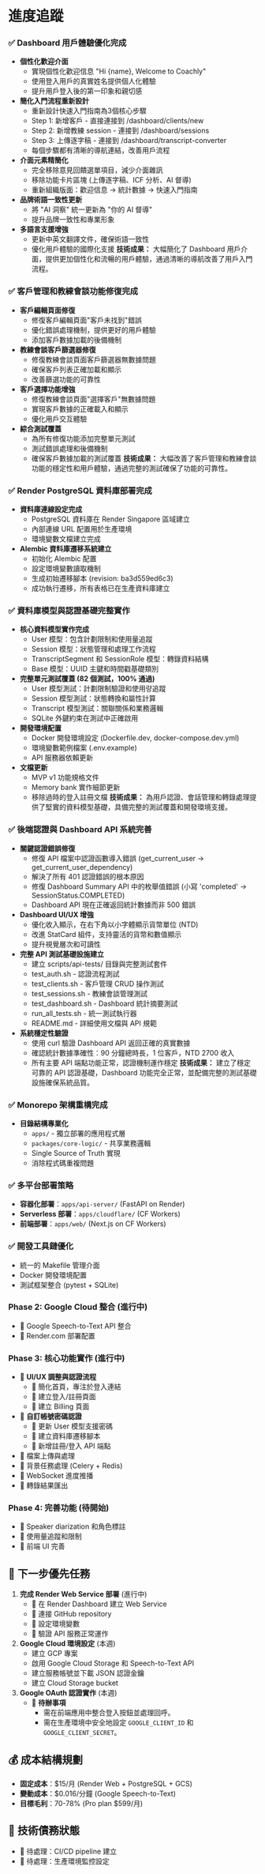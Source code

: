 # 進度追蹤
### ✅ Dashboard 用戶體驗優化完成
- **個性化歡迎介面**
  - 實現個性化歡迎信息 "Hi {name}, Welcome to Coachly"
  - 使用登入用戶的真實姓名提供個人化體驗
  - 提升用戶登入後的第一印象和親切感
- **簡化入門流程重新設計**
  - 重新設計快速入門指南為3個核心步驟
  - Step 1: 新增客戶 - 直接連接到 /dashboard/clients/new
  - Step 2: 新增教練 session - 連接到 /dashboard/sessions
  - Step 3: 上傳逐字稿 - 連接到 /dashboard/transcript-converter
  - 每個步驟都有清晰的導航連結，改善用戶流程
- **介面元素精簡化**
  - 完全移除意見回饋選單項目，減少介面雜訊
  - 移除功能卡片區塊 (上傳逐字稿、ICF 分析、AI 督導)
  - 重新組織版面：歡迎信息 → 統計數據 → 快速入門指南
- **品牌術語一致性更新**
  - 將 "AI 洞察" 統一更新為 "你的 AI 督導"
  - 提升品牌一致性和專業形象
- **多語言支援增強**
  - 更新中英文翻譯文件，確保術語一致性
  - 優化用戶體驗的國際化支援
**技術成果：** 大幅簡化了 Dashboard 用戶介面，提供更加個性化和流暢的用戶體驗，通過清晰的導航改善了用戶入門流程。

### ✅ 客戶管理和教練會談功能修復完成
- **客戶編輯頁面修復**
  - 修復客戶編輯頁面"客戶未找到"錯誤
  - 優化錯誤處理機制，提供更好的用戶體驗
  - 添加客戶數據加載的後備機制
- **教練會談客戶篩選器修復**
  - 修復教練會談頁面客戶篩選器無數據問題
  - 確保客戶列表正確加載和顯示
  - 改善篩選功能的可靠性
- **客戶選擇功能增強**
  - 修復教練會談頁面"選擇客戶"無數據問題
  - 實現客戶數據的正確載入和顯示
  - 優化用戶交互體驗
- **綜合測試覆蓋**
  - 為所有修復功能添加完整單元測試
  - 測試錯誤處理和後備機制
  - 確保客戶數據加載的測試覆蓋
**技術成果：** 大幅改善了客戶管理和教練會談功能的穩定性和用戶體驗，通過完整的測試確保了功能的可靠性。
### ✅ Render PostgreSQL 資料庫部署完成
- **資料庫連線設定完成**
  - PostgreSQL 資料庫在 Render Singapore 區域建立
  - 內部連線 URL 配置用於生產環境
  - 環境變數文檔建立完成
- **Alembic 資料庫遷移系統建立**
  - 初始化 Alembic 配置
  - 設定環境變數讀取機制
  - 生成初始遷移腳本 (revision: ba3d559ed6c3)
  - 成功執行遷移，所有表格已在生產資料庫建立
### ✅ 資料庫模型與認證基礎完整實作
- **核心資料模型實作完成**
  - User 模型：包含計劃限制和使用量追蹤
  - Session 模型：狀態管理和處理工作流程
  - TranscriptSegment 和 SessionRole 模型：轉錄資料結構
  - Base 模型：UUID 主鍵和時間戳基礎類別
- **完整單元測試覆蓋 (82 個測試，100% 通過)**
  - User 模型測試：計劃限制驗證和使用량追蹤
  - Session 模型測試：狀態轉換和屬性計算
  - Transcript 模型測試：關聯關係和業務邏輯
  - SQLite 外鍵約束在測試中正確啟用
- **開發環境配置**
  - Docker 開發環境設定 (Dockerfile.dev, docker-compose.dev.yml)
  - 環境變數範例檔案 (.env.example)
  - API 服務器依賴更新
- **文檔更新**
  - MVP v1 功能規格文件
  - Memory bank 實作細節更新
  - 移除過時的登入註冊文檔
**技術成果：** 為用戶認證、會話管理和轉錄處理提供了堅實的資料模型基礎，具備完整的測試覆蓋和開發環境支援。
### ✅ 後端認證與 Dashboard API 系統完善
- **關鍵認證錯誤修復**
  - 修復 API 檔案中認證函數導入錯誤 (get_current_user → get_current_user_dependency)
  - 解決了所有 401 認證錯誤的根本原因
  - 修復 Dashboard Summary API 中的枚舉值錯誤 (小寫 'completed' → SessionStatus.COMPLETED)
  - Dashboard API 現在正確返回統計數據而非 500 錯誤
- **Dashboard UI/UX 增強**
  - 優化收入顯示，在右下角以小字體顯示貨幣單位 (NTD)
  - 改進 StatCard 組件，支持靈活的貨幣和數值顯示
  - 提升視覺層次和可讀性
- **完整 API 測試基礎設施建立**
  - 建立 scripts/api-tests/ 目錄與完整測試套件
  - test_auth.sh - 認證流程測試
  - test_clients.sh - 客戶管理 CRUD 操作測試  
  - test_sessions.sh - 教練會談管理測試
  - test_dashboard.sh - Dashboard 統計摘要測試
  - run_all_tests.sh - 統一測試執行器
  - README.md - 詳細使用文檔與 API 規範
- **系統穩定性驗證**
  - 使用 curl 驗證 Dashboard API 返回正確的真實數據
  - 確認統計數據準確性：90 分鐘總時長，1 位客戶，NTD 2700 收入
  - 所有主要 API 端點功能正常，認證機制運作穩定
**技術成果：** 建立了穩定可靠的 API 認證基礎，Dashboard 功能完全正常，並配備完整的測試基礎設施確保系統品質。
### ✅ Monorepo 架構重構完成
- **目錄結構專業化**
  - `apps/` - 獨立部署的應用程式層
  - `packages/core-logic/` - 共享業務邏輯
  - Single Source of Truth 實現
  - 消除程式碼重複問題
### ✅ 多平台部署策略
- **容器化部署**：`apps/api-server/` (FastAPI on Render)
- **Serverless 部署**：`apps/cloudflare/` (CF Workers)
- **前端部署**：`apps/web/` (Next.js on CF Workers)
### ✅ 開發工具鏈優化
- 統一的 Makefile 管理介面
- Docker 開發環境配置
- 測試框架整合 (pytest + SQLite)
### Phase 2: Google Cloud 整合 (進行中)
- 🔄 Google Speech-to-Text API 整合
- 🔄 Render.com 部署配置
### Phase 3: 核心功能實作 (進行中)
- 🔄 **UI/UX 調整與認證流程**
  - 🔄 簡化首頁，專注於登入連結
  - 🔄 建立登入/註冊頁面
  - 🔄 建立 Billing 頁面
- 🔄 **自訂帳號密碼認證**
  - 🔄 更新 User 模型支援密碼
  - 🔄 建立資料庫遷移腳本
  - 🔄 新增註冊/登入 API 端點
- 📝 檔案上傳與處理
- 📝 背景任務處理 (Celery + Redis)
- 📝 WebSocket 進度推播
- 📝 轉錄結果匯出
### Phase 4: 完善功能 (待開始)
- 📝 Speaker diarization 和角色標註
- 📝 使用量追蹤和限制
- 📝 前端 UI 完善
## 🎯 下一步優先任務
1. **完成 Render Web Service 部署** (進行中)
   - 🔄 在 Render Dashboard 建立 Web Service
   - 🔄 連接 GitHub repository
   - 🔄 設定環境變數
   - 🔄 驗證 API 服務正常運作
2. **Google Cloud 環境設定** (本週)
   - 建立 GCP 專案
   - 啟用 Google Cloud Storage 和 Speech-to-Text API
   - 建立服務帳號並下載 JSON 認證金鑰
   - 建立 Cloud Storage bucket
3. **Google OAuth 認證實作** (本週)
   - 🔄 **待辦事項**
     - 需在前端應用中整合登入按鈕並處理回呼。
     - 需在生產環境中安全地設定 `GOOGLE_CLIENT_ID` 和 `GOOGLE_CLIENT_SECRET`。
## 💰 成本結構規劃
- **固定成本**：$15/月 (Render Web + PostgreSQL + GCS)
- **變動成本**：$0.016/分鐘 (Google Speech-to-Text)
- **目標毛利**：70-78% (Pro plan $599/月)
## 🔧 技術債務狀態
- 📝 待處理：CI/CD pipeline 建立
- 📝 待處理：生產環境監控設定
